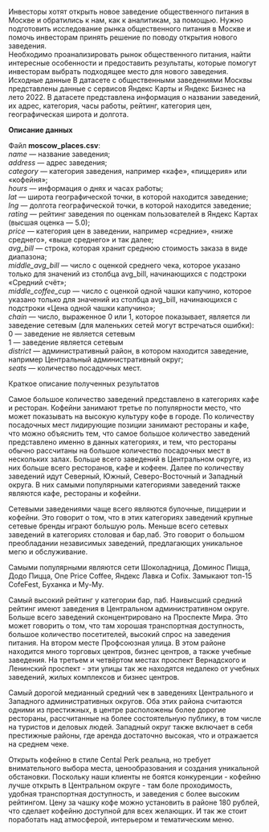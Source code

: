 Инвесторы хотят открыть новое заведение общественного питания в Москве и обратились к нам, как к аналитикам, за помощью. Нужно подготовить исследование рынка общественного питания в Москве и помочь инвесторам принять решение по поводу открытия нового заведения.  
Необходимо проанализировать рынок общественного питания, найти интересные особенности и предоставить результаты, которые помогут инвесторам выбрать подходящее место для нового заведения.  
Исходные данные В датасете с общественными заведениями Москвы представлены данные с сервисов Яндекс Карты и Яндекс Бизнес на лето 2022. В датасете представлена информация о названии заведений, их адрес, категория, часы работы, рейтинг, категория цен, географическая широта и долгота.

**Описание данных** 

Файл **moscow_places.csv**:  
*name* — название заведения;  
*address* — адрес заведения;  
*category* — категория заведения, например «кафе», «пиццерия» или «кофейня»;  
*hours* — информация о днях и часах работы;  
*lat* — широта географической точки, в которой находится заведение;  
*lng* — долгота географической точки, в которой находится заведение;  
*rating* — рейтинг заведения по оценкам пользователей в Яндекс Картах (высшая оценка — 5.0);  
*price* — категория цен в заведении, например «средние», «ниже среднего», «выше среднего» и так далее;  
*avg_bill* — строка, которая хранит среднюю стоимость заказа в виде диапазона;  
*middle_avg_bill* — число с оценкой среднего чека, которое указано только для значений из столбца avg_bill, начинающихся с подстроки «Средний счёт»;  
*middle_coffee_cup* — число с оценкой одной чашки капучино, которое указано только для значений из столбца avg_bill, начинающихся с подстроки «Цена одной чашки капучино»;  
*chain* — число, выраженное 0 или 1, которое показывает, является ли заведение сетевым (для маленьких сетей могут встречаться ошибки):  
0 — заведение не является сетевым  
1 — заведение является сетевым  
*district* — административный район, в котором находится заведение, например Центральный административный округ;  
*seats* — количество посадочных мест.

Краткое описание полученных результатов

Самое большое количество заведений представлено в категориях кафе и ресторан. Кофейни занимают третье по популярности место, что может показывать на высокую культуру кофе в городе. По количеству посадочных мест лидирующие позиции занимают рестораны и кафе, что можно объяснить тем, что самое большое количество заведений представлено именно в данных категориях, и тем, что рестораны обычно рассчитаны на большое количество посадочных мест в нескольких залах. Больше всего заведений в Центральном округе, из них больше всего ресторанов, кафе и кофеен. Далее по количеству заведений идут Северный, Южный, Северо-Восточный и Западный округа. В них самыми популярными категориями заведений также являются кафе, рестораны и кофейни.

Сетевыми заведениями чаще всего являются булочные, пиццерии и кофейни. Это говорит о том, что в этих категориях заведений крупные сетевые бренды играют большую роль. Меньше всего сетевых заведений в категориях столовая и бар,паб. Это говорит о большом преобладании независимых заведений, предлагающих уникальное мегю и обслуживание.

Самыми популярными являются сети Шоколадница, Доминос Пицца, Додо Пицца, One Price Coffee, Яндекс Лавка и Cofix. Замыкают топ-15 CofeFest, Буханка и Му-Му.

Самый высокий рейтинг у категории бар, паб. Наивысший средний рейтинг имеют заведения в Центральном административном округе. Больше всего заведений сконцентрировано на Проспекте Мира. Это может говорить о том, что там хорошая транспортная доступность, большое количество посетителей, высокий спрос на заведения питания. На втором месте Профсоюзная улица. В этом районе находится много торговых центров, бизнес центров, а также учебные заведения. На третьем и четвёртом местах проспект Вернадского и Ленинский проспект - эти улицы так же находятся недалеко от учебных заведений, жилых комплексов и бизнес центров.

Самый дорогой медианный средний чек в заведениях Центрального и Западного административных округов. Оба этих района считаются одними из престижных, в центре расположены более дорогие рестораны, рассчитанные на более состоятельную публику, в том числе на туристов и деловых людей. Западный округ также включает в себя престижные районы, где аренда достаточно высокая, что и отражается на среднем чеке.

Открыть кофейню в стиле Cental Perk реальна, но требует внимательного выбора места, ценообразования и создания уникальной обстановки.
Поскольку наши клиенты не боятся конкуренции - кофейню лучше открыть в Центральном округе - там боле проходимость, удобная транспортная доступность, и заведения с более высоким рейтингом. Цену за чашку кофе можно установить в районе 180 рублей, что сделает кофейню доступной для всех желающих. И так же стоит поработать над атмосферой, интерьером и тематическим меню.
